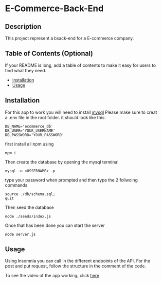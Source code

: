 # E-Commerce-Back-End

## Description

This project represent a bsack-end for a E-commerce company. 

## Table of Contents (Optional)

If your README is long, add a table of contents to make it easy for users to find what they need.

- [Installation](#installation)
- [Usage](#usage)

## Installation

For this app to work you will need to install [mysql](https://coding-boot-camp.github.io/full-stack/mysql/mysql-installation-guide)
Please make sure to creat a .env file in the root folder.
it should look like this:
```
DB_NAME='ecommerce_db'
DB_USER='YOUR_USERNAME'
DB_PASSWORD='YOUR_PASSWORD'

```


first install all npm using 
  ```
  npm i
  ```

Then create the database by opening the mysql terminal
```mysql
mysql -u <USSERNAME> -p
```
type your password when prompted and then type the 2 follwoing commands
```
source ./db/schema.sql;
quit
```
Then seed the database
```
node ./seeds/index.js
```

Once that has been done you can start the server
```
node server.js
```

## Usage

Using Insomnia you can call in the different endpoints of the API.
For the post and put request, follow the structure in the comment of the code.

To see the video of the app working, click [here](https://drive.google.com/file/d/1Nwmf7C5vm5EfvgRsJxte9dOLTc8bfaEp/view)

